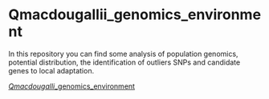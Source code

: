 # Qmacdougallii_genomics_environment
In this repository you can find some analysis of population genomics, potential distribution, the identification of outliers SNPs and candidate genes to local adaptation.



[*Qmacdougalli*_genomics_environment](https://github.com/NellyJazminPC/Qmacdougallii_genomic_environment)
